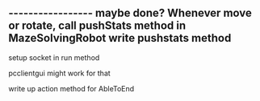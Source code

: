 
----------------- maybe done?
Whenever move or rotate, call pushStats method in MazeSolvingRobot 
write pushstats method
-----------------

setup socket in run method

pcclientgui might work for that

write up action method for AbleToEnd
